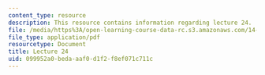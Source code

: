 ```yaml
---
content_type: resource
description: This resource contains information regarding lecture 24.
file: /media/https%3A/open-learning-course-data-rc.s3.amazonaws.com/14-75-political-economy-and-economic-development-fall-2012/099952a0bedaaaf0d1f2f8ef071c711c_MIT14_75F12_Lec24.pdf
file_type: application/pdf
resourcetype: Document
title: Lecture 24
uid: 099952a0-beda-aaf0-d1f2-f8ef071c711c
---
```

